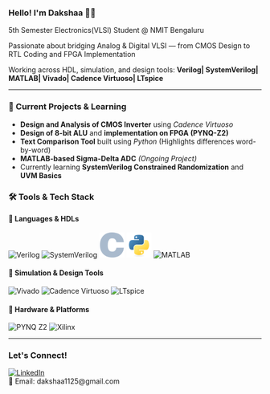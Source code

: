 ### Hello! I'm Dakshaa 🙋‍♀️
5th Semester Electronics(VLSI) Student @ NMIT Bengaluru  

Passionate about bridging Analog & Digital VLSI — from CMOS Design to RTL Coding and FPGA Implementation

Working across HDL, simulation, and design tools: 
**Verilog| SystemVerilog| MATLAB| Vivado| Cadence Virtuoso| LTspice**

---

### 🚀 Current Projects & Learning
- **Design and Analysis of CMOS Inverter** using *Cadence Virtuoso*
- **Design of 8-bit ALU** and **implementation on FPGA (PYNQ-Z2)**
- **Text Comparison Tool** built using *Python* (Highlights differences word-by-word)
- **MATLAB-based Sigma-Delta ADC** *(Ongoing Project)*
- Currently learning **SystemVerilog Constrained Randomization** and **UVM Basics**


### 🛠️ Tools & Tech Stack

#### 🧠 Languages & HDLs  
<img src="https://img.shields.io/badge/HDL-Verilog-blue?style=flat-square" alt="Verilog" width="120"/>
<img src="https://img.shields.io/badge/HDL-SystemVerilog-purple?style=flat-square" alt="SystemVerilog" width="190"/>
<img src="https://raw.githubusercontent.com/devicons/devicon/master/icons/c/c-original.svg" alt="C" width="50"/>  
<img src="https://raw.githubusercontent.com/devicons/devicon/master/icons/python/python-original.svg" alt="Python" width="50"/>  
<img src="https://upload.wikimedia.org/wikipedia/commons/2/21/Matlab_Logo.png" alt="MATLAB" width="50"/>  


#### 🧪 Simulation & Design Tools  
<img src="https://user-images.githubusercontent.com/3611330/51789332-126e5400-2188-11e9-808e-37c633755ddf.png" alt="Vivado" width="50"/>  
<img src="https://encrypted-tbn0.gstatic.com/images?q=tbn:ANd9GcSmMDh-zZK6CGbGsZCymKjtR_WRgIk0bPIOmg&s" alt="Cadence Virtuoso" width="120"/>  
<img src="https://gramfile.com/wp-content/uploads/2024/08/LTspice-logo-icon.png" alt="LTspice" width="50"/>  

#### 🔧 Hardware & Platforms  
<img src="https://img.shields.io/badge/Board-PYNQ Z2-pink?style=flat-square" alt="PYNQ Z2" width="160"/>
<img src="https://upload.wikimedia.org/wikipedia/commons/thumb/c/cb/Xilinx_logo.svg/1200px-Xilinx_logo.svg.png" alt="Xilinx" width="80"/>  

---

### Let's Connect!

<a href="https://www.linkedin.com/in/dakshaasreerama/" target="_blank">
  <img src="https://cdn.jsdelivr.net/gh/devicons/devicon/icons/linkedin/linkedin-original.svg" alt="LinkedIn" width="50"/>
</a>
<br>
📧 Email: dakshaa1125@gmail.com






